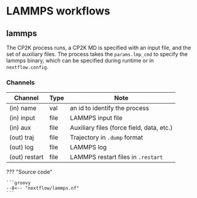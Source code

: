 # LAMMPS workflows

## lammps

The CP2K process runs, a CP2K MD is specified with an input file, and the set of
auxiliary files. The process takes the `params.lmp_cmd` to specify the lammps
binary, which can be specified during runtime or in `nextflow.config`.

### Channels

| Channel       | Type | Note                                      |
| ------------- | ---- | ----------------------------------------- |
| (in) name     | val  | an id to identify the process             |
| (in) input    | file | LAMMPS input file                         |
| (in) aux      | file | Auxiliary files (force field, data, etc.) |
| (out) traj    | file | Trajectory in `.dump` format              |
| (out) log     | file | LAMMPS log                                |
| (out) restart | file | LAMMPS restart files in `.restart`        |

??? "Source code"

    ```groovy
    --8<-- "nextflow/lammps.nf"
    ```
